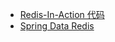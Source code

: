 

- [Redis-In-Action 代码](https://github.com/josiahcarlson/redis-in-action)
- [Spring Data Redis](http;://www.springsource.org/spring-data/redis)

